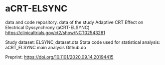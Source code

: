 # aCRT-ELSYNC

data and code repository.
data of the study Adaptive CRT Effect on Electrical Dyssynchrony (aCRT-ELSYNC)
https://clinicaltrials.gov/ct2/show/NCT02543281

Study dataset:  ELSYNC_dataset.dta
Stata code used for statistical analysis: aCRT_ELSYNC main analysis Github.do

Preprint:
https://doi.org/10.1101/2020.09.14.20194415
